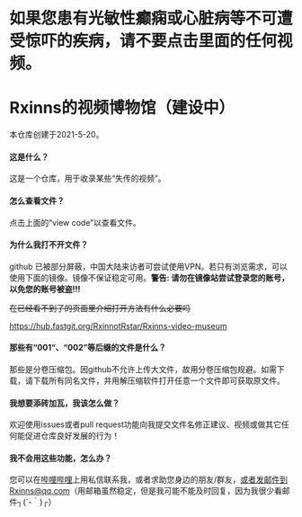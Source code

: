 # 如果您患有光敏性癫痫或心脏病等不可遭受惊吓的疾病，请不要点击里面的任何视频。

# Rxinns的视频博物馆（建设中）
本仓库创建于2021-5-20。

#### 这是什么？

这是一个仓库，用于收录某些“失传的视频”。



#### 怎么查看文件？

点击上面的“view code”以查看文件。



#### 为什么我打不开文件？

github 已被部分屏蔽，中国大陆来访者可尝试使用VPN。若只有浏览需求，可以使用下面的镜像。镜像不保证稳定可用。**警告: 请勿在镜像站尝试登录您的账号，以免您的账号被盗!!!**

<del>在已经看不到了的页面里介绍打开方法有什么必要吗</del>

https://hub.fastgit.org/RxinnotRstar/Rxinns-video-museum



#### 那些有“001“、“002”等后缀的文件是什么？

那些是分卷压缩包。因github不允许上传大文件，故用分卷压缩包规避。如需下载，请下载所有同名文件，并用解压缩软件打开任意一个文件即可获取原文件。



#### 我想要添砖加瓦，我该怎么做？

欢迎使用issues或者pull request功能向我提交文件名修正建议、视频或做其它任何能促进仓库良好发展的行为！



#### 我不会用这些功能，怎么办？

您可以在[哔哩哔哩](https://space.bilibili.com/345904110)上用私信联系我，或者求助您身边的朋友/群友，或者发邮件到Rxinns@qq.com（用邮箱虽然稳定，但是我可能不能及时回复，因为我很少看邮件┐(´-｀)┌）

